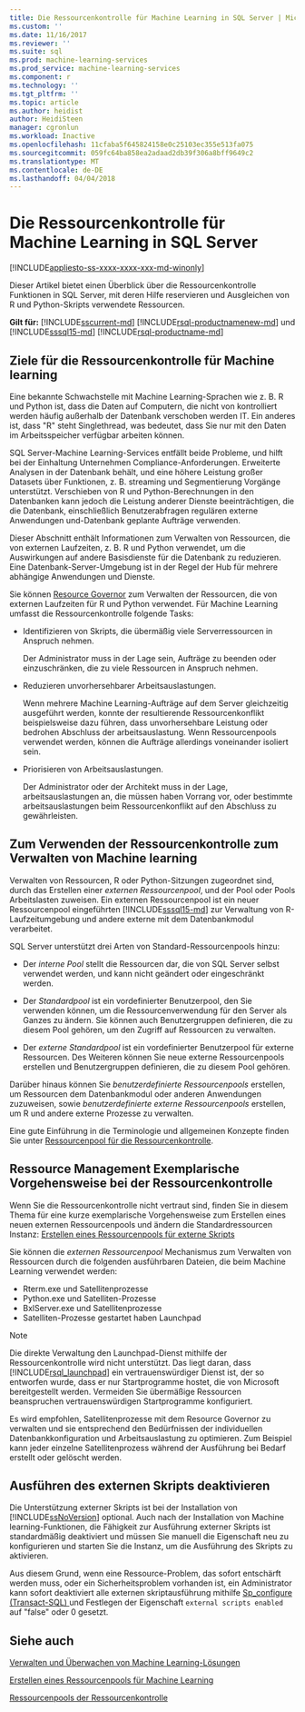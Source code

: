 ```yaml
---
title: Die Ressourcenkontrolle für Machine Learning in SQL Server | Microsoft Docs
ms.custom: ''
ms.date: 11/16/2017
ms.reviewer: ''
ms.suite: sql
ms.prod: machine-learning-services
ms.prod_service: machine-learning-services
ms.component: r
ms.technology: ''
ms.tgt_pltfrm: ''
ms.topic: article
ms.author: heidist
author: HeidiSteen
manager: cgronlun
ms.workload: Inactive
ms.openlocfilehash: 11cfaba5f645824158e0c25103ec355e513fa075
ms.sourcegitcommit: 059fc64ba858ea2adaad2db39f306a8bff9649c2
ms.translationtype: MT
ms.contentlocale: de-DE
ms.lasthandoff: 04/04/2018
---
```

# <a name="resource-governance-for-machine-learning-in-sql-server"></a>Die Ressourcenkontrolle für Machine Learning in SQL Server
[!INCLUDE[appliesto-ss-xxxx-xxxx-xxx-md-winonly](../../includes/appliesto-ss-xxxx-xxxx-xxx-md-winonly.md)]

Dieser Artikel bietet einen Überblick über die Ressourcenkontrolle Funktionen in SQL Server, mit deren Hilfe reservieren und Ausgleichen von R und Python-Skripts verwendete Ressourcen.

**Gilt für:** [!INCLUDE[sscurrent-md](../../includes/sscurrent-md.md)]
[!INCLUDE[rsql-productnamenew-md](../../includes/rsql-productnamenew-md.md)] und [!INCLUDE[sssql15-md](../../includes/sssql15-md.md)] [!INCLUDE[rsql-productname-md](../../includes/rsql-productname-md.md)]

## <a name="goals-of-resource-governance-for-machine-learning"></a>Ziele für die Ressourcenkontrolle für Machine learning

Eine bekannte Schwachstelle mit Machine Learning-Sprachen wie z. B. R und Python ist, dass die Daten auf Computern, die nicht von kontrolliert werden häufig außerhalb der Datenbank verschoben werden IT. Ein anderes ist, dass "R" steht Singlethread, was bedeutet, dass Sie nur mit den Daten im Arbeitsspeicher verfügbar arbeiten können. 

SQL Server-Machine Learning-Services entfällt beide Probleme, und hilft bei der Einhaltung Unternehmen Compliance-Anforderungen. Erweiterte Analysen in der Datenbank behält, und eine höhere Leistung großer Datasets über Funktionen, z. B. streaming und Segmentierung Vorgänge unterstützt. Verschieben von R und Python-Berechnungen in den Datenbanken kann jedoch die Leistung anderer Dienste beeinträchtigen, die die Datenbank, einschließlich Benutzerabfragen regulären externe Anwendungen und-Datenbank geplante Aufträge verwenden.

Dieser Abschnitt enthält Informationen zum Verwalten von Ressourcen, die von externen Laufzeiten, z. B. R und Python verwendet, um die Auswirkungen auf andere Basisdienste für die Datenbank zu reduzieren. Eine Datenbank-Server-Umgebung ist in der Regel der Hub für mehrere abhängige Anwendungen und Dienste.

Sie können [Resource Governor](../../relational-databases/resource-governor/resource-governor.md) zum Verwalten der Ressourcen, die von externen Laufzeiten für R und Python verwendet.  Für Machine Learning umfasst die Ressourcenkontrolle folgende Tasks:

+ Identifizieren von Skripts, die übermäßig viele Serverressourcen in Anspruch nehmen.
  
     Der Administrator muss in der Lage sein, Aufträge zu beenden oder einzuschränken, die zu viele Ressourcen in Anspruch nehmen.
  
+ Reduzieren unvorhersehbarer Arbeitsauslastungen.
  
     Wenn mehrere Machine Learning-Aufträge auf dem Server gleichzeitig ausgeführt werden, konnte der resultierende Ressourcenkonflikt beispielsweise dazu führen, dass unvorhersehbare Leistung oder bedrohen Abschluss der arbeitsauslastung. Wenn Ressourcenpools verwendet werden, können die Aufträge allerdings voneinander isoliert sein.
  
-   Priorisieren von Arbeitsauslastungen.
  
     Der Administrator oder der Architekt muss in der Lage, arbeitsauslastungen an, die müssen haben Vorrang vor, oder bestimmte arbeitsauslastungen beim Ressourcenkonflikt auf den Abschluss zu gewährleisten.

## <a name="how-to-use-resource-governor-to-manage-machine-learning"></a>Zum Verwenden der Ressourcenkontrolle zum Verwalten von Machine learning
 
Verwalten von Ressourcen, R oder Python-Sitzungen zugeordnet sind, durch das Erstellen einer *externen Ressourcenpool*, und der Pool oder Pools Arbeitslasten zuweisen. Ein externen Ressourcenpool ist ein neuer Ressourcenpool eingeführten [!INCLUDE[sssql15-md](../../includes/sssql15-md.md)] zur Verwaltung von R-Laufzeitumgebung und andere externe mit dem Datenbankmodul verarbeitet.

SQL Server unterstützt drei Arten von Standard-Ressourcenpools hinzu: 
  
-   Der *interne Pool* stellt die Ressourcen dar, die von SQL Server selbst verwendet werden, und kann nicht geändert oder eingeschränkt werden.
  
-   Der *Standardpool* ist ein vordefinierter Benutzerpool, den Sie verwenden können, um die Ressourcenverwendung für den Server als Ganzes zu ändern. Sie können auch Benutzergruppen definieren, die zu diesem Pool gehören, um den Zugriff auf Ressourcen zu verwalten.
  
-   Der *externe Standardpool* ist ein vordefinierter Benutzerpool für externe Ressourcen. Des Weiteren können Sie neue externe Ressourcenpools erstellen und Benutzergruppen definieren, die zu diesem Pool gehören.
  
 Darüber hinaus können Sie *benutzerdefinierte Ressourcenpools* erstellen, um Ressourcen dem Datenbankmodul oder anderen Anwendungen zuzuweisen, sowie *benutzerdefinierte externe Ressourcenpools* erstellen, um R und andere externe Prozesse zu verwalten.
  
 Eine gute Einführung in die Terminologie und allgemeinen Konzepte finden Sie unter [Ressourcenpool für die Ressourcenkontrolle](../../relational-databases/resource-governor/resource-governor-resource-pool.md).

  
## <a name="resource-management-walkthrough-with-resource-governor"></a>Ressource Management Exemplarische Vorgehensweise bei der Ressourcenkontrolle

Wenn Sie die Ressourcenkontrolle nicht vertraut sind, finden Sie in diesem Thema für eine kurze exemplarische Vorgehensweise zum Erstellen eines neuen externen Ressourcenpools und ändern die Standardressourcen Instanz: [Erstellen eines Ressourcenpools für externe Skripts](../../advanced-analytics/r/how-to-create-a-resource-pool-for-r.md)
  
 Sie können die *externen Ressourcenpool* Mechanismus zum Verwalten von Ressourcen durch die folgenden ausführbaren Dateien, die beim Machine Learning verwendet werden:

+ Rterm.exe und Satellitenprozesse
+ Python.exe und Satelliten-Prozesse
+ BxlServer.exe und Satellitenprozesse
+ Satelliten-Prozesse gestartet haben Launchpad
  
> [!NOTE]
> 
> Die direkte Verwaltung den Launchpad-Dienst mithilfe der Ressourcenkontrolle wird nicht unterstützt. Das liegt daran, dass [!INCLUDE[rsql_launchpad](../../includes/rsql-launchpad-md.md)] ein vertrauenswürdiger Dienst ist, der so entworfen wurde, dass er nur Startprogramme hostet, die von Microsoft bereitgestellt werden. Vermeiden Sie übermäßige Ressourcen beanspruchen vertrauenswürdigen Startprogramme konfiguriert.
>   
> Es wird empfohlen, Satellitenprozesse mit dem Resource Governor zu verwalten und sie entsprechend den Bedürfnissen der individuellen Datenbankkonfiguration und Arbeitsauslastung zu optimieren.  Zum Beispiel kann jeder einzelne Satellitenprozess während der Ausführung bei Bedarf erstellt oder gelöscht werden.
  
## <a name="disable-external-script-execution"></a>Ausführen des externen Skripts deaktivieren

Die Unterstützung externer Skripts ist bei der Installation von [!INCLUDE[ssNoVersion](../../includes/ssnoversion-md.md)] optional. Auch nach der Installation von Machine learning-Funktionen, die Fähigkeit zur Ausführung externer Skripts ist standardmäßig deaktiviert und müssen Sie manuell die Eigenschaft neu zu konfigurieren und starten Sie die Instanz, um die Ausführung des Skripts zu aktivieren.

Aus diesem Grund, wenn eine Ressource-Problem, das sofort entschärft werden muss, oder ein Sicherheitsproblem vorhanden ist, ein Administrator kann sofort deaktiviert alle externen skriptausführung mithilfe [Sp_configure &#40;Transact-SQL&#41; ](../../relational-databases/system-stored-procedures/sp-configure-transact-sql.md) und Festlegen der Eigenschaft `external scripts enabled` auf "false" oder 0 gesetzt.
  
## <a name="see-also"></a>Siehe auch

[Verwalten und Überwachen von Machine Learning-Lösungen](../../advanced-analytics/r/managing-and-monitoring-r-solutions.md)

[Erstellen eines Ressourcenpools für Machine Learning](../../advanced-analytics/r/how-to-create-a-resource-pool-for-r.md)

[Ressourcenpools der Ressourcenkontrolle](../../relational-databases/resource-governor/resource-governor-resource-pool.md)
